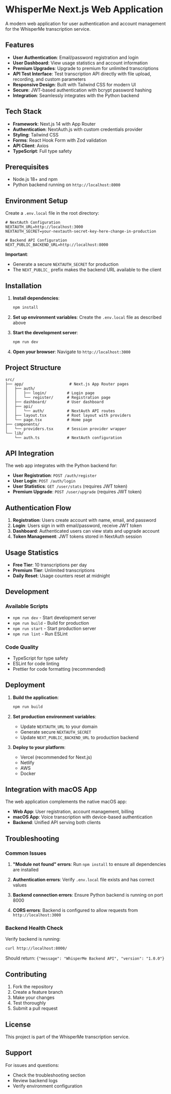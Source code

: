 # WhisperMe Next.js Web Application

A modern web application for user authentication and account management for the WhisperMe transcription service.

## Features

- **User Authentication**: Email/password registration and login
- **User Dashboard**: View usage statistics and account information
- **Premium Upgrades**: Upgrade to premium for unlimited transcriptions
- **API Test Interface**: Test transcription API directly with file upload, recording, and custom parameters
- **Responsive Design**: Built with Tailwind CSS for modern UI
- **Secure**: JWT-based authentication with bcrypt password hashing
- **Integration**: Seamlessly integrates with the Python backend

## Tech Stack

- **Framework**: Next.js 14 with App Router
- **Authentication**: NextAuth.js with custom credentials provider
- **Styling**: Tailwind CSS
- **Forms**: React Hook Form with Zod validation
- **API Client**: Axios
- **TypeScript**: Full type safety

## Prerequisites

- Node.js 18+ and npm
- Python backend running on `http://localhost:8000`

## Environment Setup

Create a `.env.local` file in the root directory:

```env
# NextAuth Configuration
NEXTAUTH_URL=http://localhost:3000
NEXTAUTH_SECRET=your-nextauth-secret-key-here-change-in-production

# Backend API Configuration
NEXT_PUBLIC_BACKEND_URL=http://localhost:8000
```

**Important**: 
- Generate a secure `NEXTAUTH_SECRET` for production
- The `NEXT_PUBLIC_` prefix makes the backend URL available to the client

## Installation

1. **Install dependencies**:
   ```bash
   npm install
   ```

2. **Set up environment variables**:
   Create the `.env.local` file as described above

3. **Start the development server**:
   ```bash
   npm run dev
   ```

4. **Open your browser**:
   Navigate to `http://localhost:3000`

## Project Structure

```
src/
├── app/                    # Next.js App Router pages
│   ├── auth/
│   │   ├── login/         # Login page
│   │   └── register/      # Registration page
│   ├── dashboard/         # User dashboard
│   ├── api/
│   │   └── auth/          # NextAuth API routes
│   ├── layout.tsx         # Root layout with providers
│   └── page.tsx           # Home page
├── components/
│   └── providers.tsx      # Session provider wrapper
└── lib/
    └── auth.ts            # NextAuth configuration
```

## API Integration

The web app integrates with the Python backend for:

- **User Registration**: `POST /auth/register`
- **User Login**: `POST /auth/login`
- **User Statistics**: `GET /user/stats` (requires JWT token)
- **Premium Upgrade**: `POST /user/upgrade` (requires JWT token)

## Authentication Flow

1. **Registration**: Users create account with name, email, and password
2. **Login**: Users sign in with email/password, receive JWT token
3. **Dashboard**: Authenticated users can view stats and upgrade account
4. **Token Management**: JWT tokens stored in NextAuth session

## Usage Statistics

- **Free Tier**: 10 transcriptions per day
- **Premium Tier**: Unlimited transcriptions
- **Daily Reset**: Usage counters reset at midnight

## Development

### Available Scripts

- `npm run dev` - Start development server
- `npm run build` - Build for production
- `npm run start` - Start production server
- `npm run lint` - Run ESLint

### Code Quality

- TypeScript for type safety
- ESLint for code linting
- Prettier for code formatting (recommended)

## Deployment

1. **Build the application**:
   ```bash
   npm run build
   ```

2. **Set production environment variables**:
   - Update `NEXTAUTH_URL` to your domain
   - Generate secure `NEXTAUTH_SECRET`
   - Update `NEXT_PUBLIC_BACKEND_URL` to production backend

3. **Deploy to your platform**:
   - Vercel (recommended for Next.js)
   - Netlify
   - AWS
   - Docker

## Integration with macOS App

The web application complements the native macOS app:

- **Web App**: User registration, account management, billing
- **macOS App**: Voice transcription with device-based authentication
- **Backend**: Unified API serving both clients

## Troubleshooting

### Common Issues

1. **"Module not found" errors**: Run `npm install` to ensure all dependencies are installed

2. **Authentication errors**: Verify `.env.local` file exists and has correct values

3. **Backend connection errors**: Ensure Python backend is running on port 8000

4. **CORS errors**: Backend is configured to allow requests from `http://localhost:3000`

### Backend Health Check

Verify backend is running:
```bash
curl http://localhost:8000/
```

Should return: `{"message": "WhisperMe Backend API", "version": "1.0.0"}`

## Contributing

1. Fork the repository
2. Create a feature branch
3. Make your changes
4. Test thoroughly
5. Submit a pull request

## License

This project is part of the WhisperMe transcription service.

## Support

For issues and questions:
- Check the troubleshooting section
- Review backend logs
- Verify environment configuration
